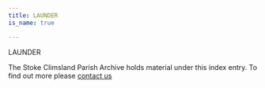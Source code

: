 ```yaml
---
title: LAUNDER
is_name: true

---
```


LAUNDER


The Stoke Climsland Parish Archive holds material under this index entry. To find out more please [contact us](/contact/)

